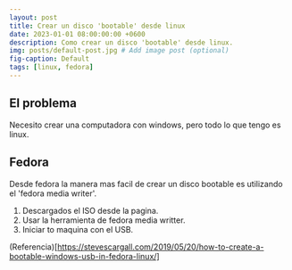```yaml
---
layout: post
title: Crear un disco 'bootable' desde linux
date: 2023-01-01 08:00:00:00 +0600
description: Como crear un disco 'bootable' desde linux.
img: posts/default-post.jpg # Add image post (optional)
fig-caption: Default
tags: [linux, fedora]
---
```

## El problema

Necesito crear una computadora con windows, pero todo lo que tengo es linux.

## Fedora

Desde fedora la manera mas facil de crear un disco bootable es utilizando el 'fedora media writer'.

1. Descargados el ISO desde la pagina.
2. Usar la herramienta de fedora media writter.
3. Iniciar to maquina con el USB.

(Referencia)[https://stevescargall.com/2019/05/20/how-to-create-a-bootable-windows-usb-in-fedora-linux/]

